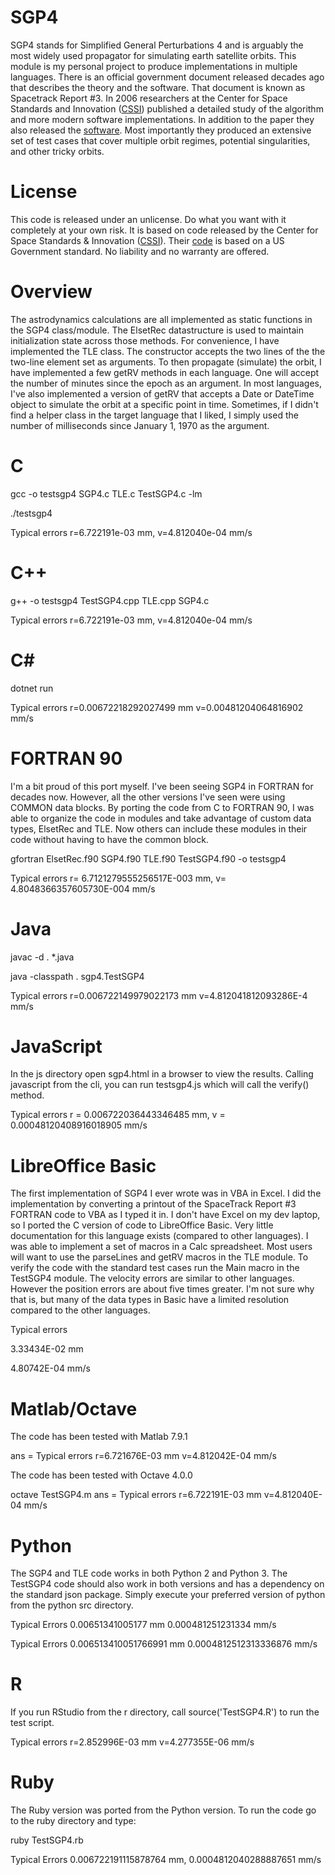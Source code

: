 # SGP4
SGP4 stands for Simplified General Perturbations 4 and is arguably the most widely used propagator for simulating earth satellite orbits.
This module is my personal project to produce implementations in multiple languages.  There is an official government document released decades
ago that describes the theory and the software.  That document is known as Spacetrack Report #3.  In 2006 researchers at the Center for Space
Standards and Innovation ([CSSI](http://www.centerforspace.com/)) published a detailed study of the algorithm and more modern software implementations.  In addition to the paper they also
released the [software](http://www.centerforspace.com/downloads/).  Most importantly they produced an extensive set of test cases that cover multiple orbit regimes, potential singularities, and other
tricky orbits.

# License
This code is released under an unlicense.  Do what you want with it completely at your own risk.  It is based on code released by the Center for Space Standards & Innovation ([CSSI](http://www.centerforspace.com/)).  Their [code](http://www.centerforspace.com/downloads/) is based on a US Government standard.  No liability and no warranty are offered.

# Overview
The astrodynamics calculations are all implemented as static functions in the SGP4 class/module.  The ElsetRec datastructure is used to maintain initialization state across those methods.  For convenience, I have implemented the TLE class.  The constructor accepts the two lines of the the two-line element set as arguments.  To then propagate (simulate) the orbit, I have implemented a few getRV methods in each language.  One will accept the number of minutes since the epoch as an argument.  In most languages, I've also implemented a version of getRV that accepts a Date or DateTime object to simulate the orbit at a specific point in time.  Sometimes, if I didn't find a helper class in the target language that I liked, I simply used the number of milliseconds since January 1, 1970 as the argument.

# C

gcc -o testsgp4 SGP4.c TLE.c TestSGP4.c -lm

./testsgp4

Typical errors r=6.722191e-03 mm, v=4.812040e-04 mm/s

# C++
g++ -o testsgp4 TestSGP4.cpp TLE.cpp SGP4.c

Typical errors r=6.722191e-03 mm, v=4.812040e-04 mm/s

# C#
dotnet run

Typical errors	r=0.00672218292027499 mm	v=0.00481204064816902 mm/s

# FORTRAN 90
I'm a bit proud of this port myself.  I've been seeing SGP4 in FORTRAN for decades now.  However, all the other versions I've seen were using COMMON data blocks.  By porting the code from C to FORTRAN 90, I was able to organize the code in modules and take advantage of custom data types, ElsetRec and TLE.  Now others can include these modules in their code without having to have the common block.

gfortran ElsetRec.f90 SGP4.f90 TLE.f90 TestSGP4.f90  -o testsgp4

Typical errors r=   6.7121279555256517E-003  mm, v=   4.8048366357605730E-004  mm/s

# Java

javac -d . *.java

java -classpath . sgp4.TestSGP4

Typical errors	r=0.006722149979022173 mm	v=4.812041812093286E-4 mm/s

# JavaScript
In the js directory open sgp4.html in a browser to view the results.  Calling javascript from the cli, you can run testsgp4.js which will call the verify() method.

Typical errors r = 0.006722036443346485 mm, v = 0.00048120408916018905 mm/s

# LibreOffice Basic
The first implementation of SGP4 I ever wrote was in VBA in Excel.  I did the implementation by converting a printout of the SpaceTrack Report #3 FORTRAN code to VBA as I typed it in.  I don't have Excel on my dev laptop, so I ported the C version of code to LibreOffice Basic. Very little documentation for this language exists (compared to other languages).  I was able to implement a set of macros in a Calc spreadsheet.  Most users will want to use the parseLines and getRV macros in the TLE module.  To verify the code with the standard test cases run the Main macro in the TestSGP4 module.  The velocity errors are similar to other languages.  However the position errors are about five times greater.  I'm not sure why that is, but many of the data types in Basic have a limited resolution compared to the other languages.

Typical errors	

3.33434E-02	mm

4.80742E-04	mm/s


# Matlab/Octave
The code has been tested with Matlab 7.9.1

ans =
Typical errors r=6.721676E-03 mm        v=4.812042E-04 mm/s

The code has been tested with Octave 4.0.0

octave TestSGP4.m
ans = Typical errors r=6.722191E-03 mm	v=4.812040E-04 mm/s

# Python
The SGP4 and TLE code works in both Python 2 and Python 3.  The TestSGP4 code should also work in both versions and has a dependency on the standard json package. Simply execute your preferred version of python from the python src directory.


Typical Errors
0.00651341005177
mm
0.000481251231334
mm/s


Typical Errors
0.006513410051766991
mm
0.0004812512313336876
mm/s


# R
If you run RStudio from the r directory, call source('TestSGP4.R') to run the test script.


Typical errors r=2.852996E-03 mm   v=4.277355E-06 mm/s


# Ruby
The Ruby version was ported from the Python version. To run the code go to the ruby directory and type:

ruby TestSGP4.rb

Typical Errors 0.006722191115878764 mm, 0.0004812040288887651 mm/s
